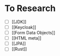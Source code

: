 # To Research
- [ ] [[JDK]]
- [ ] [[Keycloak]]
- [ ] [[Form Data Objects]]
- [ ] [[HTML meta]]
- [ ] [[JPA]]
- [ ] [[Rust]]
